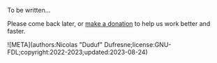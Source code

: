 To be written...

Please come back later, or [make a donation](http://donate.rxlab.info) to help us work better and faster.

![META](authors:Nicolas "Duduf" Dufresne;license:GNU-FDL;copyright:2022-2023;updated:2023-08-24)

